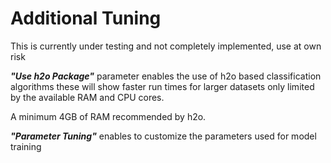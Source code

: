<h1>Additional Tuning</h1>

This is currently under testing and not completely implemented, use at own
risk

<b><i>"Use h2o Package"</i></b> parameter enables the use of h2o based classification algorithms
these will show faster run times for larger datasets only limited by the
available RAM and CPU cores.  

A minimum 4GB of RAM recommended by h2o.

<b><i>"Parameter Tuning"</i></b> enables to customize the parameters used for model training